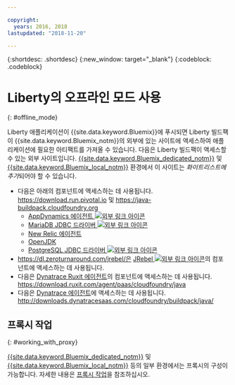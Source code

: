 ```yaml
---

copyright:
  years: 2016, 2018
lastupdated: "2018-11-20"

---
```


{:shortdesc: .shortdesc}
{:new_window: target="_blank"}
{:codeblock: .codeblock}


# Liberty의 오프라인 모드 사용
{: #offline_mode}

Liberty 애플리케이션이 {{site.data.keyword.Bluemix}}에 푸시되면 Liberty 빌드팩이 {{site.data.keyword.Bluemix_notm}}의 외부에 있는 사이트에 액세스하여
애플리케이션에 필요한 아티팩트를 가져올 수 있습니다. 다음은 Liberty 빌드팩이 액세스할 수 있는 외부 사이트입니다.  [{{site.data.keyword.Bluemix_dedicated_notm}}](/docs/dedicated/index.html#dedicated) 및
[{{site.data.keyword.Bluemix_local_notm}}](/docs/local/index.html#local) 환경에서 이 사이트는 *화이트리스트에 추가*되어야 할 수 있습니다.

* 다음은 아래의 컴포넌트에 액세스하는 데 사용됩니다. https://download.run.pivotal.io 및 https://java-buildpack.cloudfoundry.org
  * [AppDynamics 에이전트 ![외부 링크 아이콘](../../icons/launch-glyph.svg "외부 링크 아이콘")](https://www.appdynamics.com/)
  * [MariaDB JDBC 드라이버 ![외부 링크 아이콘](../../icons/launch-glyph.svg "외부 링크 아이콘")](https://mariadb.com/)
  * [New Relic 에이전트](monitoring/newRelic.html)
  * [OpenJDK](customizingJRE.html#OpenJDK)
  * [PostgreSQL JDBC 드라이버 ![외부 링크 아이콘](../../icons/launch-glyph.svg "외부 링크 아이콘")](https://www.postgresql.org)
* https://dl.zeroturnaround.com/jrebel/은 [JRebel ![외부 링크 아이콘](../../icons/launch-glyph.svg "외부 링크 아이콘")](https://zeroturnaround.com/software/jrebel/)의 컴포넌트에 액세스하는 데 사용됩니다.
* 다음은 [Dynatrace Ruxit 에이전트](dynatrace.html)의 컴포넌트에 액세스하는 데 사용됩니다. https://download.ruxit.com/agent/paas/cloudfoundry/java
* 다음은 [Dynatrace 에이전트](dynatrace.html)에 액세스하는 데 사용됩니다. http://downloads.dynatracesaas.com/cloudfoundry/buildpack/java/

## 프록시 작업
{: #working_with_proxy}

[{{site.data.keyword.Bluemix_dedicated_notm}}](/docs/dedicated/index.html#dedicated) 및
[{{site.data.keyword.Bluemix_local_notm}}](/docs/local/index.html#local) 등의 일부 환경에서는 프록시의 구성이 가능합니다. 자세한 내용은
[프록시 작업](/docs/runtimes/common/workingWithProxy.html)을 참조하십시오.
